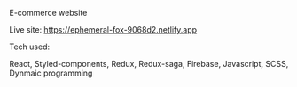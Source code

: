 E-commerce website

Live site: https://ephemeral-fox-9068d2.netlify.app

Tech used:

React,
Styled-components,
Redux,
Redux-saga,
Firebase,
Javascript,
SCSS,
Dynmaic programming
